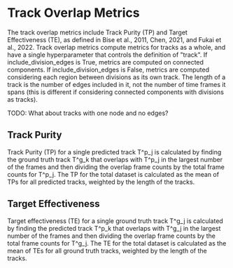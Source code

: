 # Track Overlap Metrics

The track overlap metrics include Track Purity (TP) and Target Effectiveness (TE), as defined in Bise et al., 2011, Chen, 2021, and Fukai et al., 2022. Track overlap metrics compute metrics for tracks as a whole, and have a single hyperparameter that controls the definition of "track". If include_division_edges is True, metrics are computed on connected components. If include_division_edges is False, metrics are computed considering each region between divisions as its own track. 
The length of a track is the number of edges included in it, not the number of time frames it spans (this is different if considering connected components with divisions as tracks). 

TODO: What about tracks with one node and no edges?

## Track Purity
Track Purity (TP) for a single predicted track T^p_j is calculated by finding the ground truth track T^g_k that overlaps with T^p_j in the largest number of the frames and then dividing the overlap frame counts by the total frame counts for T^p_j. The TP for the total dataset is calculated as the mean of TPs for all predicted tracks, weighted by the length of the tracks.

## Target Effectiveness

Target effectiveness (TE) for a single ground truth track T^g_j is calculated by finding the predicted track T^p_k that overlaps with T^g_j in the largest number of the frames and then dividing the overlap frame counts by the total frame counts for T^g_j. The TE for the total dataset is calculated as the mean of TEs for all ground truth tracks, weighted by the length of the tracks.